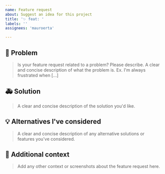 ```yaml
---
name: Feature request
about: Suggest an idea for this project
title: '✨ feat: '
labels: ''
assignees: 'mauroerta'

---
```


## 🤔 Problem

> Is your feature request related to a problem? Please describe.
> A clear and concise description of what the problem is. Ex. I'm always frustrated when [...]

## 🚑 Solution

> A clear and concise description of the solution you'd like.

## 💡 Alternatives I've considered

> A clear and concise description of any alternative solutions or features you've considered.

## 📝 Additional context

> Add any other context or screenshots about the feature request here.
